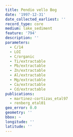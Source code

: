 ```yaml
---
title: Pendio vello Bog
date: '1997-12-31'
date_collected_earliest: ''
record_type: core
medium: lake_sediment
feature: '794'
description: ''
parameters:
  - C/14
  - LOI
  - C/organic
  - Ti/extractable
  - Pb/extractable
  - Zn/extractable
  - Al/extractable
  - Mg/extractable
  - Ca/extractable
  - Cd/extractable
publications:
  - martinez-cortizas_etal97
  - renberg_etal01
geo_error: 0.0
geometry: ''
bbox: ~
longitude: ''
latitude: ''
---
```

